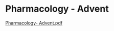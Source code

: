 # Pharmacology - Advent

[Pharmacology- Advent.pdf](Pharmacology%20-%20Advent%20a7098ccaf19549c89f226b870bdd7e2e/Pharmacology-_Advent.pdf)